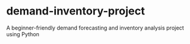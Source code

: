 # demand-inventory-project
A beginner-friendly demand forecasting and inventory analysis project using Python
